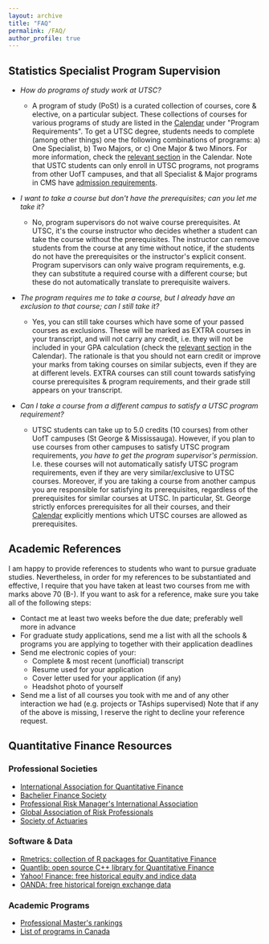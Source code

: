 ```yaml
---
layout: archive
title: "FAQ"
permalink: /FAQ/
author_profile: true
---
```


## Statistics Specialist Program Supervision 

- *How do programs of study work at UTSC?* 
	+ A program of study (PoSt) is a curated collection of courses, core & elective, on a particular subject. These collections of courses for various  programs of study are listed in the [Calendar](https://utsc.calendar.utoronto.ca/list-of-programs/s) under "Program Requirements". To get a UTSC degree, students needs to complete (among other things) one the following combinations of programs: a) One Specialist, b) Two Majors, or c) One Major & two Minors. For more information, check the [relevant section](https://utsc.calendar.utoronto.ca/6-understanding-degrees-programs-and-courses#6A) in the Calendar. Note that USTC students can only enroll in UTSC programs, not programs from other UofT campuses, and that all Specialist & Major programs in CMS have [admission requirements](https://www.utsc.utoronto.ca/cms/sites/utsc.utoronto.ca.cms/files/POSt%20admission%20requirements%202019.pdf). 

- *I want to take a course but don't have the prerequisites; can you let me take it?* 
	+ No, program supervisors do not waive course prerequisites. At UTSC, it's the course instructor who decides whether a student can take the course without the prerequisites. The instructor can remove students from the course at any time without notice, if the students do not have the prerequisites or the instructor's explicit consent. Program supervisors can only waive program requirements, e.g. they can substitute a required course with a different course; but these do not automatically translate to prerequisite waivers. 
	
- *The program requires me to take a course, but I already have an exclusion to that course; can I still take it?*    
     + Yes, you can still take courses which have some of your passed courses as exclusions. These will be marked as EXTRA courses in your transcript, and will not carry any credit, i.e. they will not be included in your GPA calculation (check the [relevant section](https://utsc.calendar.utoronto.ca/6-understanding-degrees-programs-and-courses#6C) in the Calendar). The rationale is that you should not earn credit or improve your marks from taking courses on similar subjects, even if they are at different levels. EXTRA courses can still count towards satisfying course prerequisites & program requirements, and their grade still appears on your transcript.

- *Can I take a course from a different campus to satisfy a UTSC program requirement?* 
	+ UTSC students can take up to 5.0 credits (10 courses) from other UofT campuses (St George & Mississauga). However, if you plan to use courses from other campuses to satisfy UTSC program requirements, *you have to get the program supervisor's permission*. I.e. these courses will not automatically satisfy UTSC program requirements, even if they are very similar/exclusive to UTSC courses. Moreover, if you are taking a course from another campus you are responsible for satisfying its prerequisites, regardless of the prerequisites for similar courses at UTSC.  In particular, St. George strictly enforces prerequisites for all their courses, and their [Calendar](https://fas.calendar.utoronto.ca/search-courses) explicitly mentions which UTSC courses are allowed as prerequisites.
	
	
## Academic References
I am happy to provide references to students who want to pursue graduate studies. Nevertheless, in order for my references to be substantiated and effective, I require that you have taken at least two courses from me with marks above 70 (B-). If you want to ask for a reference, make sure you take all of the following steps:
- Contact me at least two weeks before the due date; preferably well more in advance
- For graduate study applications, send me a list with all the schools & programs you are applying to together with their application deadlines
- Send me electronic copies of your:
	+ Complete & most recent (unofficial) transcript
	+ Resume used for your application
	+ Cover letter used for your application (if any)
	+ Headshot photo of yourself	
- Send me a list of all courses you took with me and of any other interaction we had (e.g. projects or TAships supervised)
Note that if any of the above is missing, I reserve the right to decline your reference request.


## Quantitative Finance Resources

### Professional Societies
<ul>
<li><a href="http://www.iaqf.org/">International Association for Quantitative Finance</a></li>
<li><a href="http://www.bachelierfinance.org/">Bachelier Finance Society</a></li>
<li><a href="http://www.prmia.org/">Professional Risk Manager's International Association</a></li>
<li><a href="http://www.garp.org/">Global Association of Risk Professionals</a></li>
<li><a href="http://www.soa.org/">Society of Actuaries</a></li>
</ul>

<h3>Software & Data</h3>
<ul>
<li><a href="https://www.rmetrics.org/">Rmetrics: collection of R packages for Quantitative Finance</a></li>
<li><a href="http://quantlib.org/index.shtml">Quantlib: open source C++ library for Quantitative Finance</a></li>
<li><a href="http://finance.yahoo.com/">Yahoo! Finance: free historical equity and indice data</a></li>
<li><a href="http://www.oanda.com/currency/historical-rates/">OANDA: free historical foreign exchange data</a></li>
</ul>

<h3>Academic Programs</h3>
<ul>
<li><a href="https://www.quantnet.com/mfe-programs-rankings/">Professional Master's rankings</a></li>
<li><a href="http://www.canadian-universities.net/Universities/Programs/Mathematical_Finance.html">List of programs in Canada</a></li>
</ul>
